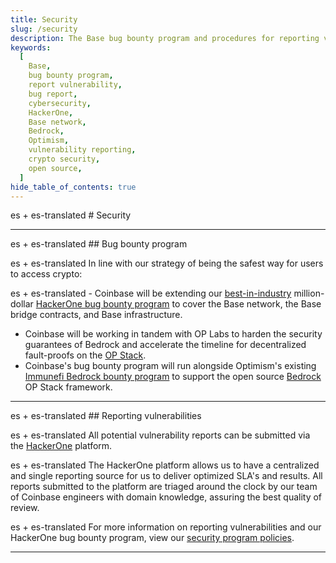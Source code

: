 ```yaml
---
title: Security
slug: /security
description: The Base bug bounty program and procedures for reporting vulnerabilities.
keywords:
  [
    Base,
    bug bounty program,
    report vulnerability,
    bug report,
    cybersecurity,
    HackerOne,
    Base network,
    Bedrock,
    Optimism,
    vulnerability reporting,
    crypto security,
    open source,
  ]
hide_table_of_contents: true
---
```


es + es-translated # Security

---

es + es-translated ## Bug bounty program

es + es-translated In line with our strategy of being the safest way for users to access crypto:

es + es-translated - Coinbase will be extending our [best-in-industry](https://www.coinbase.com/blog/celebrating-10-years-of-our-bug-bounty-program) million-dollar [HackerOne bug bounty program](https://hackerone.com/coinbase?type=team) to cover the Base network, the Base bridge contracts, and Base infrastructure.
- Coinbase will be working in tandem with OP Labs to harden the security guarantees of Bedrock and accelerate the timeline for decentralized fault-proofs on the [OP Stack](https://stack.optimism.io/).
- Coinbase's bug bounty program will run alongside Optimism's existing [Immunefi Bedrock bounty program](https://immunefi.com/bounty/optimism/) to support the open source [Bedrock](https://stack.optimism.io/docs/releases/bedrock/) OP Stack framework.

---

es + es-translated ## Reporting vulnerabilities

es + es-translated All potential vulnerability reports can be submitted via the [HackerOne](https://hackerone.com/coinbase) platform.

es + es-translated The HackerOne platform allows us to have a centralized and single reporting source for us to deliver optimized SLA's and results. All reports submitted to the platform are triaged around the clock by our team of Coinbase engineers with domain knowledge, assuring the best quality of review.

es + es-translated For more information on reporting vulnerabilities and our HackerOne bug bounty program, view our [security program policies](https://hackerone.com/coinbase?view_policy=true).

---